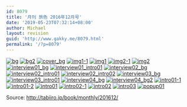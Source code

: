 ```yaml
---
id: 8079
title: '月刊 旅色 2016年12月号'
date: '2019-05-23T07:32:14+08:00'
author: Michael
layout: revision
guid: 'http://www.gakky.me/8079.html'
permalink: '/?p=8079'
---
```


[![bg](http://www.yui-aragaki.org/wp-content/uploads/2016/12/bg.jpg)](http://www.yui-aragaki.org/wp-content/uploads/2016/12/bg.jpg) [![bg2](http://www.yui-aragaki.org/wp-content/uploads/2016/12/bg2.jpg)](http://www.yui-aragaki.org/wp-content/uploads/2016/12/bg2.jpg) [![cover_bg](http://www.yui-aragaki.org/wp-content/uploads/2016/12/cover_bg-1.jpg)](http://www.yui-aragaki.org/wp-content/uploads/2016/12/cover_bg-1.jpg) [![img1-1](http://www.yui-aragaki.org/wp-content/uploads/2016/12/img1-1.jpg)](http://www.yui-aragaki.org/wp-content/uploads/2016/12/img1-1.jpg) [![img1](http://www.yui-aragaki.org/wp-content/uploads/2016/12/img1.jpg)](http://www.yui-aragaki.org/wp-content/uploads/2016/12/img1.jpg) [![img2-1](http://www.yui-aragaki.org/wp-content/uploads/2016/12/img2-1.jpg)](http://www.yui-aragaki.org/wp-content/uploads/2016/12/img2-1.jpg) [![img2](http://www.yui-aragaki.org/wp-content/uploads/2016/12/img2.jpg)](http://www.yui-aragaki.org/wp-content/uploads/2016/12/img2.jpg) [![interview01_bg](http://www.yui-aragaki.org/wp-content/uploads/2016/12/interview01_bg-1.jpg)](http://www.yui-aragaki.org/wp-content/uploads/2016/12/interview01_bg-1.jpg) [![interview01_intro01](http://www.yui-aragaki.org/wp-content/uploads/2016/12/interview01_intro01-1.jpg)](http://www.yui-aragaki.org/wp-content/uploads/2016/12/interview01_intro01-1.jpg) [![interview02_bg](http://www.yui-aragaki.org/wp-content/uploads/2016/12/interview02_bg-1.jpg)](http://www.yui-aragaki.org/wp-content/uploads/2016/12/interview02_bg-1.jpg) [![interview02_intro01](http://www.yui-aragaki.org/wp-content/uploads/2016/12/interview02_intro01-1.jpg)](http://www.yui-aragaki.org/wp-content/uploads/2016/12/interview02_intro01-1.jpg) [![interview02_intro02](http://www.yui-aragaki.org/wp-content/uploads/2016/12/interview02_intro02-1.jpg)](http://www.yui-aragaki.org/wp-content/uploads/2016/12/interview02_intro02-1.jpg) [![interview03_bg](http://www.yui-aragaki.org/wp-content/uploads/2016/12/interview03_bg-1.jpg)](http://www.yui-aragaki.org/wp-content/uploads/2016/12/interview03_bg-1.jpg) [![interview03_intro01](http://www.yui-aragaki.org/wp-content/uploads/2016/12/interview03_intro01-1.jpg)](http://www.yui-aragaki.org/wp-content/uploads/2016/12/interview03_intro01-1.jpg) [![interview04_bg](http://www.yui-aragaki.org/wp-content/uploads/2016/12/interview04_bg-1.jpg)](http://www.yui-aragaki.org/wp-content/uploads/2016/12/interview04_bg-1.jpg) [![interview04_bg2](http://www.yui-aragaki.org/wp-content/uploads/2016/12/interview04_bg2-1.jpg)](http://www.yui-aragaki.org/wp-content/uploads/2016/12/interview04_bg2-1.jpg) [![intro01-1](http://www.yui-aragaki.org/wp-content/uploads/2016/12/intro01-1.jpg)](http://www.yui-aragaki.org/wp-content/uploads/2016/12/intro01-1.jpg) [![intro01-2](http://www.yui-aragaki.org/wp-content/uploads/2016/12/intro01-2.jpg)](http://www.yui-aragaki.org/wp-content/uploads/2016/12/intro01-2.jpg) [![intro01](http://www.yui-aragaki.org/wp-content/uploads/2016/12/intro01.jpg)](http://www.yui-aragaki.org/wp-content/uploads/2016/12/intro01.jpg) [![intro02-1](http://www.yui-aragaki.org/wp-content/uploads/2016/12/intro02-1.jpg)](http://www.yui-aragaki.org/wp-content/uploads/2016/12/intro02-1.jpg) [![intro02](http://www.yui-aragaki.org/wp-content/uploads/2016/12/intro02.jpg)](http://www.yui-aragaki.org/wp-content/uploads/2016/12/intro02.jpg) [![intro03](http://www.yui-aragaki.org/wp-content/uploads/2016/12/intro03.jpg)](http://www.yui-aragaki.org/wp-content/uploads/2016/12/intro03.jpg) [![popup01](http://www.yui-aragaki.org/wp-content/uploads/2016/12/popup01.png)](http://www.yui-aragaki.org/wp-content/uploads/2016/12/popup01.png)

Source: <http://tabiiro.jp/book/monthly/201612/>